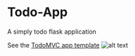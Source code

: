 # Todo-App
A simply todo flask application

See the [TodoMVC app template](https://github.com/king1rule/todomvc-app-template)
![alt text](https://github.com/king1rule/Todo-App/blob/master/screenshot.png?raw=true)
